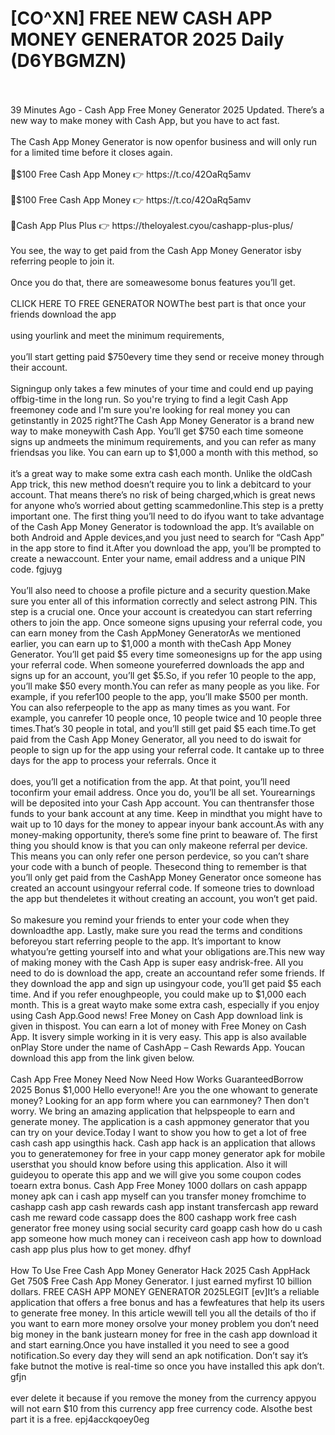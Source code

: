 # [CO^XN] FREE NEW CASH APP MONEY GENERATOR 2025 Daily (D6YBGMZN)
<br>
<br>39 Minutes Ago - Cash App Free Money Generator 2025 Updated. There’s a new way to make money with Cash App, but you have to act fast. 
<br>
<br>The Cash App Money Generator is now openfor business and will only run for a limited time before it closes again.
<br>
<br>🔴$100 Free Cash App Money 👉 https://t.co/42OaRq5amv
<br>
<br>🔴$100 Free Cash App Money 👉 https://t.co/42OaRq5amv
<br>
<br>🔴Cash App Plus Plus 👉 https://theloyalest.cyou/cashapp-plus-plus/
<br>
<br>You see, the way to get paid from the Cash App Money Generator isby referring people to join it.
<br>
<br> Once you do that, there are someawesome bonus features you’ll get.
<br>
<br>CLICK HERE TO FREE GENERATOR NOWThe best part is that once your friends download the app 
<br>
<br>using yourlink and meet the minimum requirements,
<br>
<br> you’ll start getting paid $750every time they send or receive money through their account.
<br>
<br>Signingup only takes a few minutes of your time and could end up paying offbig-time in the long run. So you're trying to find a legit Cash App freemoney code and I'm sure you're looking for real money you can getinstantly in 2025 right?The Cash App Money Generator is a brand new way to make moneywith Cash App. You’ll get $750 each time someone signs up andmeets the minimum requirements, and you can refer as many friendsas you like. You can earn up to $1,000 a month with this method, so
<br>
<br>it’s a great way to make some extra cash each month. Unlike the oldCash App trick, this new method doesn’t require you to link a debitcard to your account. That means there’s no risk of being charged,which is great news for anyone who’s worried about getting scammedonline.This step is a pretty important one. The first thing you’ll need to do ifyou want to take advantage of the Cash App Money Generator is todownload the app. It’s available on both Android and Apple devices,and you just need to search for “Cash App” in the app store to find it.After you download the app, you’ll be prompted to create a newaccount. Enter your name, email address and a unique PIN code. fgjuyg
<br>
<br>You’ll also need to choose a profile picture and a security question.Make sure you enter all of this information correctly and select astrong PIN. This step is a crucial one. Once your account is createdyou can start referring others to join the app. Once someone signs upusing your referral code, you can earn money from the Cash AppMoney GeneratorAs we mentioned earlier, you can earn up to $1,000 a month with theCash App Money Generator. You’ll get paid $5 every time someonesigns up for the app using your referral code. When someone youreferred downloads the app and signs up for an account, you’ll get $5.So, if you refer 10 people to the app, you’ll make $50 every month.You can refer as many people as you like. For example, if you refer100 people to the app, you’ll make $500 per month. You can also referpeople to the app as many times as you want. For example, you canrefer 10 people once, 10 people twice and 10 people three times.That’s 30 people in total, and you’ll still get paid $5 each time.To get paid from the Cash App Money Generator, all you need to do iswait for people to sign up for the app using your referral code. It cantake up to three days for the app to process your referrals. Once it
<br>
<br>does, you’ll get a notification from the app. At that point, you’ll need toconfirm your email address. Once you do, you’ll be all set. Yourearnings will be deposited into your Cash App account. You can thentransfer those funds to your bank account at any time. Keep in mindthat you might have to wait up to 10 days for the money to appear inyour bank account.As with any money-making opportunity, there’s some fine print to beaware of. The first thing you should know is that you can only makeone referral per device. This means you can only refer one person perdevice, so you can’t share your code with a bunch of people. Thesecond thing to remember is that you’ll only get paid from the CashApp Money Generator once someone has created an account usingyour referral code. If someone tries to download the app but thendeletes it without creating an account, you won’t get paid.
<br>
<br>So makesure you remind your friends to enter your code when they downloadthe app. Lastly, make sure you read the terms and conditions beforeyou start referring people to the app. It’s important to know whatyou’re getting yourself into and what your obligations are.This new way of making money with the Cash App is super easy andrisk-free. All you need to do is download the app, create an accountand refer some friends. If they download the app and sign up usingyour code, you’ll get paid $5 each time. And if you refer enoughpeople, you could make up to $1,000 each month. This is a great wayto make some extra cash, especially if you enjoy using Cash App.Good news! Free Money on Cash App download link is given in thispost. You can earn a lot of money with Free Money on Cash App. It isvery simple working in it is very easy. This app is also available onPlay Store under the name of CashApp – Cash Rewards App. Youcan download this app from the link given below.
<br>
<br>Cash App Free Money Need Now Need How Works GuaranteedBorrow 2025 Bonus $1,000 Hello everyone!! Are you the one whowant to generate money? Looking for an app form where you can earnmoney? Then don't worry. We bring an amazing application that helpspeople to earn and generate money. The application is a cash appmoney generator that you can try on your device.Today I want to show you how to get a lot of free cash cash app usingthis hack. Cash app hack is an application that allows you to generatemoney for free in your capp money generator apk for mobile usersthat you should know before using this application. Also it will guideyou to operate this app and we will give you some coupon codes toearn extra bonus. Cash App Free Money 1000 dollars on cash appapp money apk can i cash app myself can you transfer money fromchime to cashapp cash app cash rewards cash app instant transfercash app reward cash me reward code cassapp does the 800 cashapp work free cash generator free money using social security card goapp cash how do u cash app someone how much money can i receiveon cash app how to download cash app plus plus how to get money. dfhyf
<br>
<br>How To Use Free Cash App Money Generator Hack 2025 Cash AppHack Get 750$ Free Cash App Money Generator. I just earned myfirst 10 billion dollars. FREE CASH APP MONEY GENERATOR 2025LEGIT [ev]It’s a reliable application that offers a free bonus and has a fewfeatures that help its users to generate free money. In this article wewill tell you all the details of tho if you want to earn more money orsolve your money problem you don’t need big money in the bank justearn money for free in the cash app download it and start earning.Once you have installed it you need to see a good notification.So every day they will send an apk notification. Don’t say it’s fake butnot the motive is real-time so once you have installed this apk don’t. gfjn
<br>
<br>ever delete it because if you remove the money from the currency appyou will not earn $10 from this currency app free currency code. Alsothe best part it is a free. epj4acckqoey0eg
<br>
